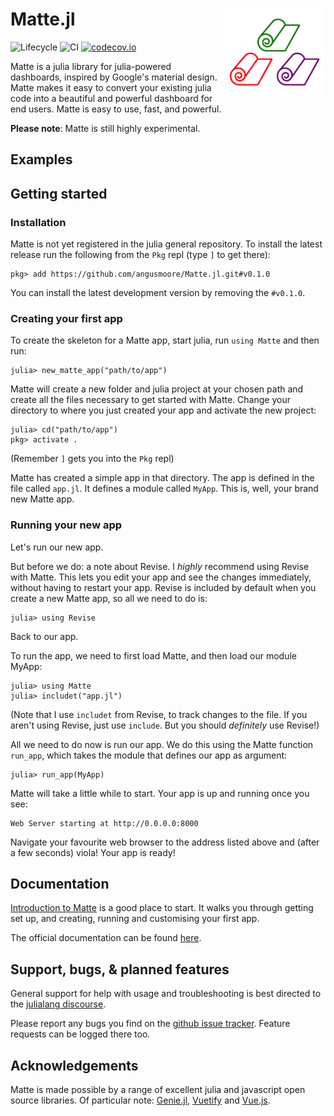 # Matte.jl <a href='https://angusmoore.github.io/Matte.jl/'><img src='docs/src/assets/matte-logo.png' align="right" height="140"/></a>

![Lifecycle](https://img.shields.io/badge/lifecycle-experimental-orange.svg)
![CI](https://github.com/angusmoore/Matte.jl/workflows/CI/badge.svg)
[![codecov.io](http://codecov.io/github/angusmoore/Matte.jl/coverage.svg?branch=master)](http://codecov.io/github/angusmoore/Matte.jl?branch=master)

Matte is a julia library for julia-powered dashboards, inspired by Google's material design. Matte makes it easy to convert your existing julia code into a beautiful and powerful dashboard for end users. Matte is easy to use, fast, and powerful.

**Please note**: Matte is still highly experimental.

## Examples



## Getting started

### Installation

Matte is not yet registered in the julia general repository. To install the latest release run the following from the `Pkg` repl (type `]` to get there):

```
pkg> add https://github.com/angusmoore/Matte.jl.git#v0.1.0
```

You can install the latest development version by removing the `#v0.1.0`.

### Creating your first app

To create the skeleton for a Matte app, start julia, run `using Matte` and then run:
```
julia> new_matte_app("path/to/app")
```

Matte will create a new folder and julia project at your chosen path and create all the files necessary to get started with Matte. Change your directory to where you just created your app and activate the new project:
```
julia> cd("path/to/app")
pkg> activate .
```
(Remember `]` gets you into the `Pkg` repl)

Matte has created a simple app in that directory. The app is defined in the file called `app.jl`. It defines a module called `MyApp`. This is, well, your brand new Matte app.

### Running your new app

Let's run our new app.

But before we do: a note about Revise. I _highly_ recommend using Revise with Matte. This lets you edit your app and see the changes immediately, without having to restart your app. Revise is included by default when you create a new Matte app, so all we need to do is:
```
julia> using Revise
```

Back to our app.

To run the app, we need to first load Matte, and then load our module MyApp:
```
julia> using Matte
julia> includet("app.jl")
```
(Note that I use `includet` from Revise, to track changes to the file. If you aren't using Revise, just use `include`. But you should *definitely* use Revise!)

All we need to do now is run our app. We do this using the Matte function `run_app`, which takes the module that defines our app as argument:
```
julia> run_app(MyApp)
```

Matte will take a little while to start. Your app is up and running once you see:
```
Web Server starting at http://0.0.0.0:8000
```
Navigate your favourite web browser to the address listed above and (after a few seconds) viola! Your app is ready!

## Documentation

[Introduction to Matte]("https://angusmoore.github.io/Matte.jl/stable/introduction") is a good place to start. It walks you through getting set up, and creating, running and customising your first app.

The official documentation can be found [here]("https://angusmoore.github.io/Matte.jl").

## Support, bugs, & planned features

General support for help with usage and troubleshooting is best directed to the [julialang discourse](https://discourse.julialang.org/).

Please report any bugs you find on the [github issue tracker](https://github.com/angusmoore/Matte.jl/issues). Feature requests can be logged there too.

## Acknowledgements

Matte is made possible by a range of excellent julia and javascript open source libraries. Of particular note: [Genie.jl](https://genieframework.github.io/Genie.jl/), [Vuetify](https://vuetifyjs.com/) and [Vue.js](https://vuejs.org/).
